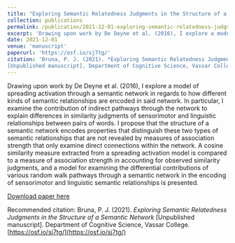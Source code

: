 ```yaml
---
title: "Exploring Semantic Relatedness Judgments in the Structure of a Semantic Network"
collection: publications
permalink: /publication/2021-12-01-exploring-semantic-relatedness-judgments-in-the-structure-of-a-semantic-network
excerpt: 'Drawing upon work by De Deyne et al. (2016), I explore a model of spreading activation through a semantic network in regards to how different kinds of semantic relationships are encoded  in  said  network.  In  particular,  I  examine  the contribution  of  indirect  pathways  through  the  network  to explain differences in similarity judgments of sensorimotor and linguistic relationships between pairs of words. I propose that the structure of a semantic network  encodes properties that distinguish these two types of semantic relationships that are not  revealed  by  measures  of  association  strength  that  only examine  direct  connections  within  the  network.  A  cosine similarity measure extracted from a spreading activation model is compared to a measure of association strength in accounting for observed similarity judgments, and a model for examining the differential contributions of various random walk pathways through a semantic network in the encoding of sensorimotor and linguistic semantic relationships is presented.'
date: 2021-12-01
venue: 'manuscript'
paperurl: 'https://osf.io/sj7tg/'
citation: 'Bruna, P. J. (2021). *Exploring Semantic Relatedness Judgments in the Structure of a Semantic Network*
[Unpublished manuscript]. Department of Cognitive Science, Vassar College. [https://osf.io/sj7tg/](https://osf.io/sj7tg/)' 
---
```

Drawing upon work by De Deyne et al. (2016), I explore a model of spreading activation through a semantic network in regards to how different kinds of semantic relationships are encoded  in  said  network.  In  particular,  I  examine  the contribution  of  indirect  pathways  through  the  network  to explain differences in similarity judgments of sensorimotor and linguistic relationships between pairs of words. I propose that the structure of a semantic network  encodes properties that distinguish these two types of semantic relationships that are not  revealed  by  measures  of  association  strength  that  only examine  direct  connections  within  the  network.  A  cosine similarity measure extracted from a spreading activation model is compared to a measure of association strength in accounting for observed similarity judgments, and a model for examining the differential contributions of various random walk pathways through a semantic network in the encoding of sensorimotor and linguistic semantic relationships is presented.

[Download paper here](https://osf.io/sj7tg/)

Recommended citation: Bruna, P. J. (2021). *Exploring Semantic Relatedness Judgments in the Structure of a Semantic Network*
[Unpublished manuscript]. Department of Cognitive Science, Vassar College. [https://osf.io/sj7tg/](https://osf.io/sj7tg/) 
